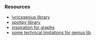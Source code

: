 ### Resources

- [lyricsgenius library](https://lyricsgenius.readthedocs.io/en/master/index.html)
- [spotipy library](https://spotipy.readthedocs.io/en/2.21.0/#)
- [inspiration for graphs](https://www.johnwmillr.com/trucks-and-beer/)
- [some technical limitations for genius lib](https://github.com/Hugo-Nattagh/2017-Hip-Hop)
